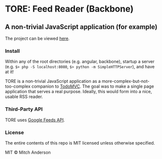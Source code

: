 # TORE: Feed Reader (Backbone)
## A non-trivial JavaScript application (for example)

The project can be viewed [here](http://tmanderson.github.io/TORE).

### Install
Within any of the root directories (e.g. angular, backbone), startup a server
(e.g. `$> php -S localhost:8080`, `$> python -m SimpleHTTPServer`), and have
at it!

TORE is a non-trivial JavaScript application as a more-complex-but-not-too-complex
companion to [TodoMVC](http://todomvc.com). The goal was to make a single page
application that serves a real purpose. Ideally, this would form into a nice,
usable RSS reader.

### Third-Party API
TORE uses [Google Feeds API](https://developers.google.com/feed/).

### License
The entire contents of this repo is MIT licensed unless otherwise specified.

MIT © Mitch Anderson